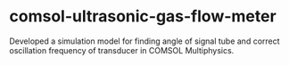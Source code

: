 # comsol-ultrasonic-gas-flow-meter
Developed a simulation model for finding angle of signal tube and correct oscillation frequency of transducer in COMSOL Multiphysics.
